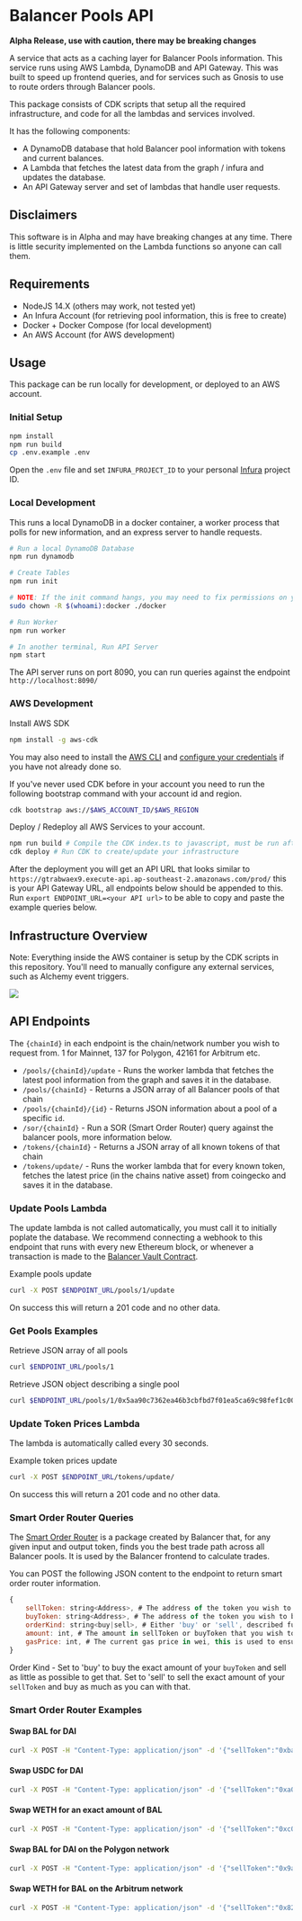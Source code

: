 # Balancer Pools API

**Alpha Release, use with caution, there may be breaking changes**

A service that acts as a caching layer for Balancer Pools information. This service runs using AWS Lambda, DynamoDB and API Gateway.
This was built to speed up frontend queries, and for services such as Gnosis to use to route orders through Balancer pools.

This package consists of CDK scripts that setup all the required infrastructure, and code for all the lambdas and services involved.

It has the following components:

- A DynamoDB database that hold Balancer pool information with tokens and current balances.
- A Lambda that fetches the latest data from the graph / infura and updates the database.
- An API Gateway server and set of lambdas that handle user requests.

## Disclaimers

This software is in Alpha and may have breaking changes at any time. There is little security implemented on the Lambda functions
so anyone can call them.

## Requirements

- NodeJS 14.X (others may work, not tested yet)
- An Infura Account (for retrieving pool information, this is free to create)
- Docker + Docker Compose (for local development)
- An AWS Account (for AWS development)

## Usage

This package can be run locally for development, or deployed to an AWS account.

### Initial Setup

```bash
npm install
npm run build
cp .env.example .env
```

Open the `.env` file and set `INFURA_PROJECT_ID` to your personal [Infura](https://infura.io/) project ID.

### Local Development

This runs a local DynamoDB in a docker container, a worker process that polls for new information, and an express server to handle requests.

```sh
# Run a local DynamoDB Database
npm run dynamodb

# Create Tables
npm run init

# NOTE: If the init command hangs, you may need to fix permissions on your dynamodb data folder. You can do this with:
sudo chown -R $(whoami):docker ./docker

# Run Worker
npm run worker

# In another terminal, Run API Server
npm start
```

The API server runs on port 8090, you can run queries against the endpoint `http://localhost:8090/`

### AWS Development

Install AWS SDK

```sh
npm install -g aws-cdk
```

You may also need to install the [AWS CLI](https://aws.amazon.com/cli/) and [configure your credentials](https://docs.aws.amazon.com/cli/latest/userguide/cli-chap-configure.html) if you have not already done so.

If you've never used CDK before in your account you need to run the following bootstrap command with your account id and region.

```sh
cdk bootstrap aws://$AWS_ACCOUNT_ID/$AWS_REGION
```

Deploy / Redeploy all AWS Services to your account.

```sh
npm run build # Compile the CDK index.ts to javascript, must be run after changes are made
cdk deploy # Run CDK to create/update your infrastructure
```

After the deployment you will get an API URL that looks similar to `https://gtrabwaex9.execute-api.ap-southeast-2.amazonaws.com/prod/` this is
your API Gateway URL, all endpoints below should be appended to this. Run `export ENDPOINT_URL=<your API url>` to be able to copy and paste the example queries below.

## Infrastructure Overview

Note: Everything inside the AWS container is setup by the CDK scripts in this repository. You'll need to manually configure any external services, such as Alchemy event triggers.

![](./pools-api-diagram.png)

## API Endpoints

The `{chainId}` in each endpoint is the chain/network number you wish to request from. 1 for Mainnet, 137 for Polygon, 42161 for Arbitrum etc.

- `/pools/{chainId}/update` - Runs the worker lambda that fetches the latest pool information from the graph and saves it in the database.
- `/pools/{chainId}` - Returns a JSON array of all Balancer pools of that chain
- `/pools/{chainId}/{id}` - Returns JSON information about a pool of a specific `id`.
- `/sor/{chainId}` - Run a SOR (Smart Order Router) query against the balancer pools, more information below.
- `/tokens/{chainId}` - Returns a JSON array of all known tokens of that chain
- `/tokens/update/` - Runs the worker lambda that for every known token, fetches the latest price (in the chains native asset) from coingecko and saves it in the database.

### Update Pools Lambda

The update lambda is not called automatically, you must call it to initially poplate the database. We recommend connecting a webhook to
this endpoint that runs with every new Ethereum block, or whenever a transaction is made to the [Balancer Vault Contract](https://etherscan.io/address/0xba12222222228d8ba445958a75a0704d566bf2c8).

Example pools update

```sh
curl -X POST $ENDPOINT_URL/pools/1/update
```

On success this will return a 201 code and no other data.

### Get Pools Examples

Retrieve JSON array of all pools

```sh
curl $ENDPOINT_URL/pools/1
```

Retrieve JSON object describing a single pool

```sh
curl $ENDPOINT_URL/pools/1/0x5aa90c7362ea46b3cbfbd7f01ea5ca69c98fef1c000200000000000000000020
```

### Update Token Prices Lambda

The lambda is automatically called every 30 seconds.

Example token prices update

```sh
curl -X POST $ENDPOINT_URL/tokens/update/
```

On success this will return a 201 code and no other data.

### Smart Order Router Queries

The [Smart Order Router](https://github.com/balancer-labs/balancer-sor) is a package created by Balancer that, for any given
input and output token, finds you the best trade path across all Balancer pools. It is used by the Balancer frontend to calculate
trades.

You can POST the following JSON content to the endpoint to return smart order router information.

```js
{
    sellToken: string<Address>, # The address of the token you wish to sell
    buyToken: string<Address>, # The address of the token you wish to buy
    orderKind: string<buy|sell>, # Either 'buy' or 'sell', described further below
    amount: int, # The amount in sellToken or buyToken that you wish to sell/buy
    gasPrice: int, # The current gas price in wei, this is used to ensure your trade is most efficient considering the gas cost of performing multiple swaps.
}
```

Order Kind - Set to 'buy' to buy the exact amount of your `buyToken` and sell as little as possible to get that. Set to 'sell' to sell the exact amount of your `sellToken` and buy as much as you can with that.

### Smart Order Router Examples

#### Swap BAL for DAI

```sh
curl -X POST -H "Content-Type: application/json" -d '{"sellToken":"0xba100000625a3754423978a60c9317c58a424e3d","buyToken":"0x6b175474e89094c44da98b954eedeac495271d0f","orderKind":"sell", "amount":"1000000000000000000", "gasPrice":"10000000"}' $ENDPOINT_URL/sor/1
```

#### Swap USDC for DAI

```sh
curl -X POST -H "Content-Type: application/json" -d '{"sellToken":"0xa0b86991c6218b36c1d19d4a2e9eb0ce3606eb48","buyToken":"0x6b175474e89094c44da98b954eedeac495271d0f","orderKind":"sell", "amount":"100000", "gasPrice":"10000000"}' $ENDPOINT_URL/sor/1
```

#### Swap WETH for an exact amount of BAL

```sh
curl -X POST -H "Content-Type: application/json" -d '{"sellToken":"0xc02aaa39b223fe8d0a0e5c4f27ead9083c756cc2","buyToken":"0xba100000625a3754423978a60c9317c58a424e3d","orderKind":"buy", "amount":"1000000000000000000", "gasPrice":"10000000"}' $ENDPOINT_URL/sor/1
```

#### Swap BAL for DAI on the Polygon network

```sh
curl -X POST -H "Content-Type: application/json" -d '{"sellToken":"0x9a71012B13CA4d3D0Cdc72A177DF3ef03b0E76A3","buyToken":"0x2791Bca1f2de4661ED88A30C99A7a9449Aa84174","orderKind":"sell", "amount":"1000000000000000000", "gasPrice":"10000000"}' $ENDPOINT_URL/sor/137
```

#### Swap WETH for BAL on the Arbitrum network

```sh
curl -X POST -H "Content-Type: application/json" -d '{"sellToken":"0x82af49447d8a07e3bd95bd0d56f35241523fbab1","buyToken":"0x040d1EdC9569d4Bab2D15287Dc5A4F10F56a56B8","orderKind":"sell", "amount":"1000000000000000000", "gasPrice":"10000000"}' $ENDPOINT_URL/sor/42161
 ```


